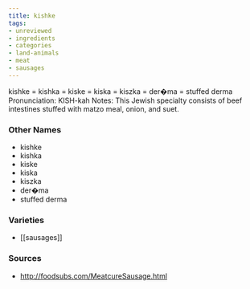 ```yaml
---
title: kishke
tags:
- unreviewed
- ingredients
- categories
- land-animals
- meat
- sausages
---
```

kishke = kishka = kiske = kiska = kiszka = der�ma = stuffed derma Pronunciation: KISH-kah Notes: This Jewish specialty consists of beef intestines stuffed with matzo meal, onion, and suet.

### Other Names

* kishke
* kishka
* kiske
* kiska
* kiszka
* der�ma
* stuffed derma

### Varieties

* [[sausages]]

### Sources
* http://foodsubs.com/MeatcureSausage.html
